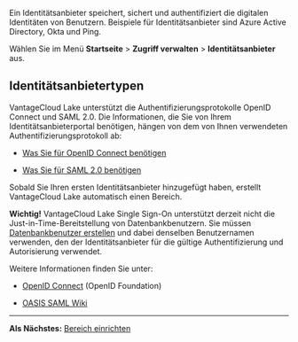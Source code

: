Ein Identitätsanbieter speichert, sichert und authentifiziert die digitalen Identitäten von Benutzern. Beispiele für Identitätsanbieter sind Azure Active Directory, Okta und Ping.

Wählen Sie im Menü **Startseite** \> **Zugriff verwalten** \> **Identitätsanbieter** aus.

Identitätsanbietertypen
-----------------------

VantageCloud Lake unterstützt die Authentifizierungsprotokolle OpenID Connect und SAML 2.0. Die Informationen, die Sie von Ihrem Identitätsanbieterportal benötigen, hängen von dem von Ihnen verwendeten Authentifizierungsprotokoll ab:

-   [Was Sie für OpenID Connect benötigen](lfb1680194800865.md)

-   [Was Sie für SAML 2.0 benötigen](dhs1680194823192.md)

Sobald Sie Ihren ersten Identitätsanbieter hinzugefügt haben, erstellt VantageCloud Lake automatisch einen Bereich.

**Wichtig!** VantageCloud Lake Single Sign-On unterstützt derzeit nicht die Just-in-Time-Bereitstellung von Datenbankbenutzern. Sie müssen [Datenbankbenutzer erstellen](wxe1659392685092.md) und dabei denselben Benutzernamen verwenden, den der Identitätsanbieter für die gültige Authentifizierung und Autorisierung verwendet.

Weitere Informationen finden Sie unter:

-   [OpenID Connect](https://openid.net/connect/) (OpenID Foundation)

-   [OASIS SAML Wiki](https://wiki.oasis-open.org/security/FrontPage)

------------------------------------------------------------------------

**Als Nächstes:** [Bereich einrichten](ruf1680184116601.md)

